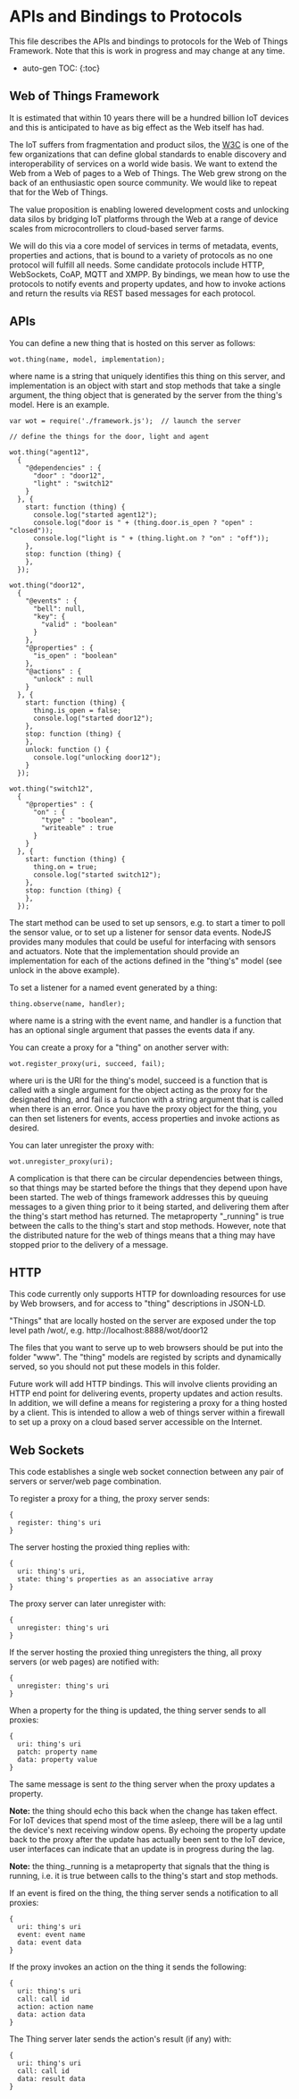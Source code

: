 # APIs and Bindings to Protocols

This file describes the APIs and bindings to protocols for the Web of Things Framework. Note that this is work in progress and may change at any time.

* auto-gen TOC:
{:toc}

## Web of Things Framework

It is estimated that within 10 years there will be a hundred billion IoT devices and this is anticipated to have as big effect as the Web itself has had.

The IoT suffers from fragmentation and product silos, the [W3C](http://www.w3.org/) is one of the few organizations that can define global standards to enable discovery and interoperability of services on a world wide basis. We want to extend the Web from a Web of pages to a Web of Things. The Web grew strong on the back of an enthusiastic open source community. We would like to repeat that for the Web of Things.

The value proposition is enabling lowered development costs and unlocking data silos by bridging IoT platforms through the Web at a range of device scales from microcontrollers to cloud-based server farms.

We will do this via a core model of services in terms of metadata, events, properties and actions, that is bound to a variety of protocols as no one protocol will fulfill all needs. Some candidate protocols include HTTP, WebSockets, CoAP, MQTT and XMPP. By bindings, we mean how to use the protocols to notify events and property updates, and how to invoke actions and return the results via REST based messages for each protocol. 

## APIs

You can define a new thing that is hosted on this server as follows:

```
wot.thing(name, model, implementation);
```
where name is a string that uniquely identifies this thing on this server, and implementation is an object with start and stop methods that take a single argument, the thing object that is generated by the server from the thing's model. Here is an example.

```
var wot = require('./framework.js');  // launch the server

// define the things for the door, light and agent
  
wot.thing("agent12",
  {
    "@dependencies" : {
      "door" : "door12",
      "light" : "switch12"
    }
  }, {
    start: function (thing) {
      console.log("started agent12");
      console.log("door is " + (thing.door.is_open ? "open" : "closed"));
      console.log("light is " + (thing.light.on ? "on" : "off"));
    },
    stop: function (thing) {
    },
  });

wot.thing("door12",
  {
    "@events" : {
      "bell": null,
      "key": {
        "valid" : "boolean"
      }
    },
    "@properties" : {
      "is_open" : "boolean"
    },
    "@actions" : {
      "unlock" : null
    }
  }, {
    start: function (thing) {
      thing.is_open = false;
      console.log("started door12");
    },
    stop: function (thing) {
    },
    unlock: function () {
      console.log("unlocking door12");
    }
  });
  
wot.thing("switch12",
  {
    "@properties" : {
      "on" : {
        "type" : "boolean",
        "writeable" : true
      }
    }
  }, {
    start: function (thing) {
      thing.on = true;
      console.log("started switch12");
    },
    stop: function (thing) {
    },
  });
```
The start method can be used to set up sensors, e.g. to start a timer to poll the sensor value, or to set up a listener for sensor data events. NodeJS provides many modules that could be useful for interfacing with sensors and actuators. Note that the implementation should provide an implementation for each of the actions defined in the "thing's" model (see unlock in the above example).

To set a listener for a named event generated by a thing:

```
thing.observe(name, handler);
```

where name is a string with the event name, and handler is a function that has an optional single argument that passes the events data if any.

You can create a proxy for a "thing" on another server with:

```
wot.register_proxy(uri, succeed, fail);
```
where uri is the URI for the thing's model, succeed is a function that is called with a single argument for the object acting as the proxy for the designated thing, and fail is a function with a string argument that is called when there is an error. Once you have the proxy object for the thing, you can then set listeners for events, access properties and invoke actions as desired.

You can later unregister the proxy with:

```
wot.unregister_proxy(uri);
```

A complication is that there can be circular dependencies between things, so that things may be started before the things that they depend upon have been started. The web of things framework addresses this by queuing messages to a given thing prior to it being started, and delivering them after the thing's start method has returned. The metaproperty "_running" is true between the calls to the thing's start and stop methods. However, note that the distributed nature for the web of things means that a thing may have stopped prior to the delivery of a message. 

## HTTP

This code currently only supports HTTP for downloading resources for use by Web browsers, and for access to "thing" descriptions in JSON-LD.

"Things" that are locally hosted on the server are exposed under the top level path /wot/, e.g.  http://localhost:8888/wot/door12

The files that you want to serve up to web browsers should be put into the folder "www". The "thing" models are registed by scripts and dynamically served, so you should not put these models in this folder.

Future work will add HTTP bindings. This will involve clients providing an HTTP end point for delivering events, property updates and action results.  In addition, we will define a means for registering a proxy for a thing hosted by a client. This is intended to allow a web of things server within a firewall to set up a proxy on a cloud based server accessible on the Internet.

## Web Sockets

This code establishes a single web socket connection between any pair of servers or server/web page combination.

To register a proxy for a thing, the proxy server sends:

```
{
  register: thing's uri
}
```
The server hosting the proxied thing replies with:

```
{
  uri: thing's uri,
  state: thing's properties as an associative array
}
```

The proxy server can later unregister with:

```
{
  unregister: thing's uri
}
```

If the server hosting the proxied thing unregisters the thing, all proxy servers (or web pages) are notified with:

```
{
  unregister: thing's uri
}
```

When a property for the thing is updated, the thing server sends to all proxies:

```
{
  uri: thing's uri
  patch: property name
  data: property value
}
```

The same message is sent *to* the thing server when the proxy updates a property. 

**Note:** the thing should echo this back when the change has taken effect. For IoT devices that spend most of the time asleep, there will be a lag until the device's next receiving window opens. By echoing the property update back to the proxy after the update has actually been sent to the IoT device, user interfaces can indicate that an update is in progress during the lag.

**Note:** the thing._running is a metaproperty that signals that the thing is running, i.e. it is true between calls to the thing's start and stop methods.

If an event is fired on the thing, the thing server sends a notification to all proxies:

```
{
  uri: thing's uri
  event: event name
  data: event data
}
```

If the proxy invokes an action on the thing it sends the following:

```
{
  uri: thing's uri
  call: call id
  action: action name
  data: action data
}
```

The Thing server later sends the action's result (if any) with:

```
{
  uri: thing's uri
  call: call id
  data: result data
}
```
